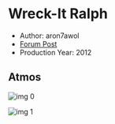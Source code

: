 # Wreck-It Ralph

* Author: aron7awol
* [Forum Post](https://www.avsforum.com/threads/bass-eq-for-filtered-movies.2995212/post-57076664)
* Production Year: 2012

## Atmos

![img 0](https://i.imgur.com/l2NAO8v.jpg)

![img 1](https://i.imgur.com/dN9de0h.jpg)

